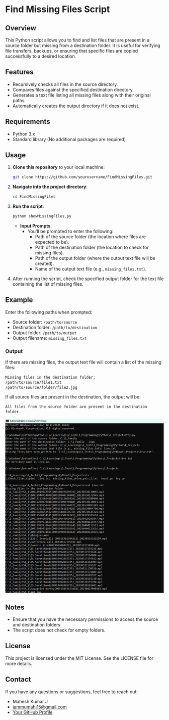 
# Find Missing Files Script

## Overview

This Python script allows you to find and list files that are present in a source folder but missing from a destination folder. It is useful for verifying file transfers, backups, or ensuring that specific files are copied successfully to a desired location.

## Features

- Recursively checks all files in the source directory.
- Compares files against the specified destination directory.
- Generates a text file listing all missing files along with their original paths.
- Automatically creates the output directory if it does not exist.

## Requirements

- Python 3.x
- Standard library (No additional packages are required)

## Usage

1. **Clone this repository** to your local machine:

   ```bash
   git clone https://github.com/yourusername/FindMissingFiles.git
   ```

2. **Navigate into the project directory**:

   ```bash
   cd FindMissingFiles
   ```

3. **Run the script**:

   ```bash
   python showMissingFiles.py
   ```

   - **Input Prompts**:
     - You'll be prompted to enter the following:
       - Path of the source folder (the location where files are expected to be).
       - Path of the destination folder (the location to check for missing files).
       - Path of the output folder (where the output text file will be created).
       - Name of the output text file (e.g., `missing_files.txt`).

4. After running the script, check the specified output folder for the text file containing the list of missing files.

## Example

Enter the following paths when prompted:

- Source folder: `/path/to/source`
- Destination folder: `/path/to/destination`
- Output folder: `/path/to/output`
- Output filename: `missing_files.txt`

### Output

If there are missing files, the output text file will contain a list of the missing files:

```
Missing files in the destination folder:
/path/to/source/file1.txt
/path/to/source/folder/file2.jpg
```

If all source files are present in the destination, the output will be:

```
All files from the source folder are present in the destination folder.
```

![Output](outputimage.png)


## Notes

- Ensure that you have the necessary permissions to access the source and destination folders.
- The script does not check for empty folders.

## License

This project is licensed under the MIT License. See the LICENSE file for more details.

## Contact

If you have any questions or suggestions, feel free to reach out:

- Mahesh Kumar J
- jammumahi15@gmail.com
- [Your GitHub Profile](https://github.com/maheshkumarj)

